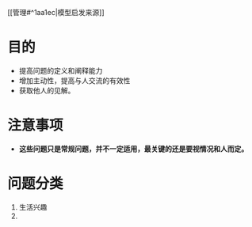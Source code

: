 
[[管理#^1aa1ec|模型启发来源]] 
# 目的

- 提高问题的定义和阐释能力
- 增加主动性，提高与人交流的有效性
- 获取他人的见解。

# 注意事项

- **这些问题只是常规问题，并不一定适用，最关键的还是要视情况和人而定。** 

# 问题分类

1. 生活兴趣
2. 

